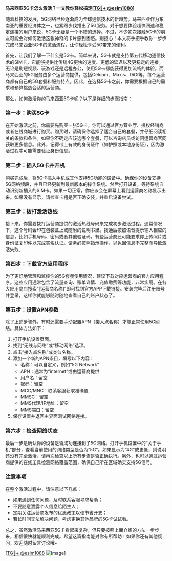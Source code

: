 **马来西亚5G卡怎么激活？一文教你轻松搞定[[TG💪+ @esim1088](https://t.me/s/esim1088)]**

随着科技的发展，5G网络已经逐渐成为全球通信技术的新趋势。马来西亚作为东南亚的重要经济体之一，也紧跟步伐推出了5G服务。对于想要体验超快网速和稳定连接的用户来说，5G卡无疑是一个不错的选择。不过，不少初次接触5G卡的朋友可能会对如何激活这张神奇的卡片感到困惑。别担心！本文将手把手教你一步步完成马来西亚5G卡的激活流程，让你轻松享受5G带来的便利。

首先，让我们了解一下什么是5G卡。简单来说，5G卡就是支持第五代移动通信技术的SIM卡，它能够提供比传统4G更快的速度、更低的延迟以及更稳定的连接。无论是刷短视频、玩游戏还是远程办公，使用5G卡都能获得更加流畅的体验。而马来西亚的5G服务由多个运营商提供，包括Celcom、Maxis、DiGi等，每个运营商都有自己的5G套餐和服务特点。因此，在选择5G卡之前，你需要根据自己的需求和预算挑选合适的运营商。

那么，如何激活你的马来西亚5G卡呢？以下是详细的步骤指南：

### 第一步：购买5G卡

在开始激活之前，你需要先购买一张5G卡。你可以通过官方营业厅、授权经销商或者在线商城进行购买。购买时，请确保你选择了适合自己的套餐，并仔细阅读相关的条款和条件。如果你不确定应该选哪个套餐，可以咨询店员或访问运营商官网获取更多信息。此外，记得带上有效的身份证件（如护照或本地身份证），因为激活过程中可能需要验证身份信息。

### 第二步：插入5G卡并开机

购买完成后，将5G卡插入手机或其他支持5G功能的设备中。确保你的设备支持5G网络频段，并且已经更新到最新版本的操作系统。然后打开设备，等待系统自动识别新插入的SIM卡。如果一切正常，你应该会在屏幕上看到运营商名称显示出来。如果没有显示，请检查卡槽是否正确安装，并重启设备尝试。

### 第三步：拨打激活热线

接下来，你需要拨打运营商提供的激活热线号码来完成初步激活过程。通常情况下，这个号码会印在包装盒上或随附的说明书里。拨通后按照语音提示输入相应的信息，比如手机号码、密码或者其他验证码。有些运营商还可能要求你上传照片或身份证复印件以完成实名认证。请务必按照指示操作，以免因信息不完整而导致激活失败。

### 第四步：下载官方应用程序

为了更好地管理和监控你的5G套餐使用情况，建议下载对应运营商的官方应用程序。这些应用通常包含了流量查询、账单详情、充值缴费等功能，非常实用。在各大应用商店搜索“[运营商名称]”即可找到官方APP下载链接。安装完毕后注册账号并登录，这样你就能够随时随地查看自己的账户状态了。

### 第五步：设置APN参数

除了上述步骤外，有时还需要手动配置APN（接入点名称）才能正常使用5G网络。具体方法如下：
1. 打开手机设置页面。
2. 找到“无线与网络”或“移动网络”选项。
3. 点击“接入点名称”或类似名称。
4. 添加一个新的APN条目，填写以下内容：
   - 名称：可以自定义，例如“5G Network”
   - APN：通常为“internet”或由运营商提供
   - 用户名：留空
   - 密码：留空
   - MCC/MNC：联系客服获取准确值
   - MMSC：留空
   - MMS代理/IP地址：留空
   - MMS端口：留空
5. 保存设置并返回主界面测试网络连接。

### 第六步：检查网络状态

最后一步是确认你的设备是否成功连接到了5G网络。打开手机设置中的“关于手机”部分，查看当前使用的网络类型是否为“5G”。如果显示为“4G”或更低，则说明还没有完全激活，请再次检查以上所有步骤是否正确执行。另外，也可以通过运营商提供的在线工具检测网络覆盖范围，确保自己所在区域确实支持5G信号。

### 注意事项

在整个激活过程中，请注意以下几点：
- 如果遇到任何问题，及时联系客服寻求帮助；
- 不要随意泄露个人信息给陌生人；
- 定期关注运营商发布的优惠政策以便节省开支；
- 若长时间无法解决问题，考虑更换其他品牌的5G卡试试看。

总之，虽然激活马来西亚5G卡看起来复杂，但只要按照上面介绍的方法一步步来，相信很快就能顺利完成。希望这篇指南能对你有所帮助！如果你还有其他疑问，欢迎随时留言讨论哦~

[[TG💪+ @esim1088](https://t.me/s/esim1088) ![Image](https://i.postimg.cc/4NQfJmqS/Snipaste-2025-05-13-00-14-12.png)]